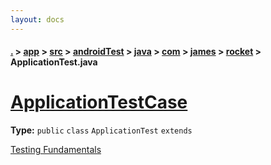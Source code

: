 ```yaml
---
layout: docs
---
```

#### [.](./../../../../../../../index) > [app](./../../../../../../index) > [src](./../../../../../index) > [androidTest](./../../../../index) > [java](./../../../index) > [com](./../../index) > [james](./../index) > [rocket](./index) > **ApplicationTest.java**

# [ApplicationTestCase](https://github.com/TheAndroidMaster/Rocket/blob/master/app/src/androidTest/java/com/james/rocket/ApplicationTest.java#L7)

**Type:** `public` `class` `ApplicationTest` `extends`

<a href="http://d.android.com/tools/testing/testing_android.html">Testing Fundamentals</a> 












